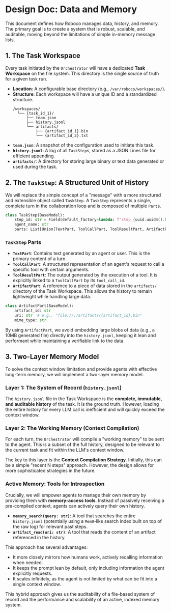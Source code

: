 # Design Doc: Data and Memory

This document defines how Roboco manages data, history, and memory. The primary goal is to create a system that is robust, scalable, and auditable, moving beyond the limitations of simple in-memory message lists.

## 1. The Task Workspace

Every task initiated by the `Orchestrator` will have a dedicated **Task Workspace** on the file system. This directory is the single source of truth for a given task run.

- **Location**: A configurable base directory (e.g., `/var/roboco/workspaces/`).
- **Structure**: Each workspace will have a unique ID and a standardized structure.
  ```
  /workspaces/
    └── {task_id_1}/
        ├── team.json
        ├── history.jsonl
        └── artifacts/
            ├── {artifact_id_1}.bin
            └── {artifact_id_2}.txt
  ```
- **`team.json`**: A snapshot of the configuration used to initiate this task.
- **`history.jsonl`**: A log of all `TaskStep`s, stored as a JSON Lines file for efficient appending.
- **`artifacts/`**: A directory for storing large binary or text data generated or used during the task.

## 2. The `TaskStep`: A Structured Unit of History

We will replace the simple concept of a "message" with a more structured and extensible object called `TaskStep`. A `TaskStep` represents a single, complete turn in the collaboration loop and is composed of multiple `Part`s.

```python
class TaskStep(BaseModel):
    step_id: str = Field(default_factory=lambda: f"step_{uuid.uuid4().hex}")
    agent_name: str
    parts: List[Union[TextPart, ToolCallPart, ToolResultPart, ArtifactPart]]
```

### `TaskStep` Parts

- **`TextPart`**: Contains text generated by an agent or user. This is the primary content of a turn.
- **`ToolCallPart`**: A structured representation of an agent's request to call a specific tool with certain arguments.
- **`ToolResultPart`**: The output generated by the execution of a tool. It is explicitly linked to a `ToolCallPart` by its `tool_call_id`.
- **`ArtifactPart`**: A reference to a piece of data stored in the `artifacts/` directory of the Task Workspace. This allows the history to remain lightweight while handling large data.

```python
class ArtifactPart(BaseModel):
    artifact_id: str
    uri: str  # e.g., "file://./artifacts/{artifact_id}.bin"
    mime_type: str
```

By using `ArtifactPart`, we avoid embedding large blobs of data (e.g., a 10MB generated file) directly into the `history.jsonl`, keeping it lean and performant while maintaining a verifiable link to the data.

## 3. Two-Layer Memory Model

To solve the context window limitation and provide agents with effective long-term memory, we will implement a two-layer memory model.

### Layer 1: The System of Record (`history.jsonl`)

The `history.jsonl` file in the Task Workspace is the **complete, immutable, and auditable history** of the task. It is the ground truth. However, loading the entire history for every LLM call is inefficient and will quickly exceed the context window.

### Layer 2: The Working Memory (Context Compilation)

For each turn, the `Orchestrator` will compile a "working memory" to be sent to the agent. This is a subset of the full history, designed to be relevant to the current task and fit within the LLM's context window.

The key to this layer is the **Context Compilation Strategy**. Initially, this can be a simple "recent N steps" approach. However, the design allows for more sophisticated strategies in the future.

### Active Memory: Tools for Introspection

Crucially, we will empower agents to manage their own memory by providing them with **memory-access tools**. Instead of passively receiving a pre-compiled context, agents can actively query their own history.

- **`memory_search(query: str)`**: A tool that searches the entire `history.jsonl` (potentially using a `Mem0`-like search index built on top of the raw log) for relevant past steps.
- **`artifact_read(uri: str)`**: A tool that reads the content of an artifact referenced in the history.

This approach has several advantages:

- It more closely mirrors how humans work, actively recalling information when needed.
- It keeps the prompt lean by default, only including information the agent explicitly requests.
- It scales infinitely, as the agent is not limited by what can be fit into a single context window.

This hybrid approach gives us the auditability of a file-based system of record and the performance and scalability of an active, indexed memory system.
